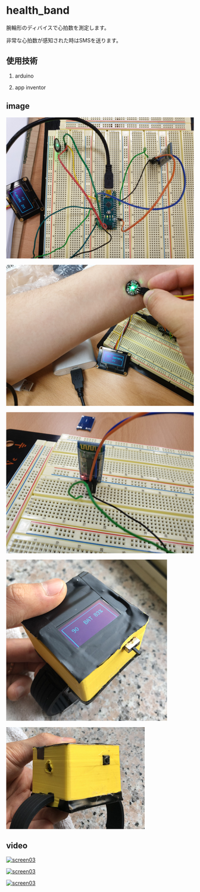 # health_band
腕輪形のディバイスで心拍数を測定します。

非常な心拍数が感知された時はSMSを送ります。

## 使用技術
1. arduino

2. app inventor

## image
![screen01](./img/1.jpg)

![screen02](./img/2.jpg)

![screen03](./img/3.jpg)

![screen04](./img/4.png)

![screen05](./img/5.png)


## video
[![screen03](https://img.youtube.com/vi/7q0jWNP0RCg/0.jpg)](https://www.youtube.com/watch?v=7q0jWNP0RCg)

[![screen03](https://img.youtube.com/vi/mN8Q9BI3cx0/0.jpg)](https://www.youtube.com/watch?v=mN8Q9BI3cx0)

[![screen03](https://img.youtube.com/vi/aHoNWxucNo8/0.jpg)](https://www.youtube.com/watch?v=aHoNWxucNo8)
